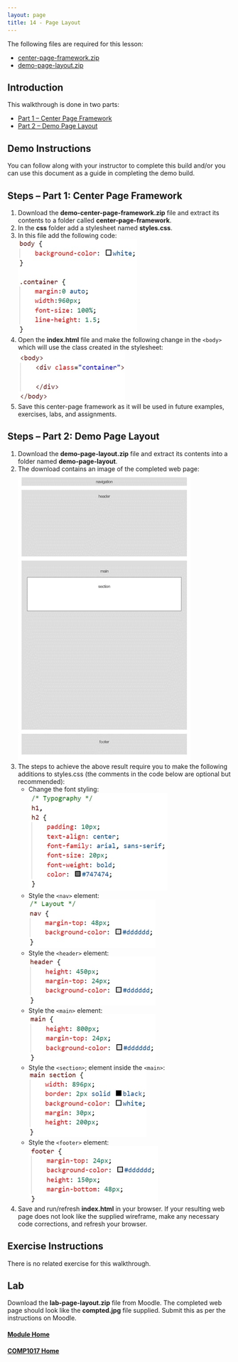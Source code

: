 ```yaml
---
layout: page
title: 14 - Page Layout
---
```

The following files are required for this lesson:
* [center-page-framework.zip](files/center-page-framework.zip)
* [demo-page-layout.zip](files/demo-page-layout.zip)

## Introduction
This walkthrough is done in two parts:
* [Part 1 – Center Page Framework](#part1)
* [Part 2 – Demo Page Layout](#part2)

## Demo Instructions
You can follow along with your instructor to complete this build and/or you can use this document as a guide in completing the demo build.

## Steps – <a id="part1">Part 1</a>: Center Page Framework
1. Download the **demo-center-page-framework.zip** file and extract its contents to a folder called **center-page-framework**.
2. In the **css** folder add a stylesheet named **styles.css**.
3. In this file add the following code:<br>
![center-page-styling.jpg](files/center-page-styling.jpg)
4. Open the **index.html** file and make the following change in the `<body>` which will use the class created in the stylesheet:<br>
![index-body.jpg](files/index-body.jpg)
5. Save this center-page framework as it will be used in future examples, exercises, labs, and assignments.

## Steps – <a id="part2">Part 2</a>: Demo Page Layout
1. Download the **demo-page-layout.zip** file and extract its contents into a folder named **demo-page-layout**.
2. The download contains an image of the completed web page:<br>
![page-layout-wireframe.jpg](files/page-layout-wireframe.jpg)
3. The steps to achieve the above result require you to make the following additions to styles.css (the comments in the code below are optional but recommended):
    *  Change the font styling:<br>
        <img src="files/css-styles-a.jpg" alt="font styling">
    *  Style the `<nav>` element:<br>
        <img src="files/css-styles-b.jpg" alt="nav styling">
    *  Style the `<header>` element:<br>
        <img src="files/css-styles-c.jpg" alt="header styling">
    *  Style the `<main>` element:<br>
        <img src="files/css-styles-d.jpg" alt="main styling">
    *  Style the `<section>`; element inside the `<main>`:<br>
        <img src="files/css-styles-e.jpg" alt="main section styling">
    *  Style the `<footer>` element:<br>
        <img src="files/css-styles-f.jpg" alt="footer styling">
4. Save and run/refresh **index.html** in your browser. If your resulting web page does not look like the supplied wireframe, make any necessary code corrections, and refresh your browser.

## Exercise Instructions
There is no related exercise for this walkthrough.

## Lab
Download the **lab-page-layout.zip** file from Moodle. The completed web page should look like the **compted.jpg** file supplied. Submit this as per the instructions on Moodle.

#### [Module Home](../)
#### [COMP1017 Home](../../)